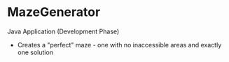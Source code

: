 # MazeGenerator
Java Application (Development Phase)

- Creates a "perfect" maze - one with no inaccessible areas and exactly one solution
